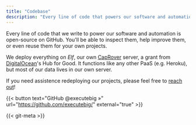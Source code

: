 ```yaml
---
title: "Codebase"
description: "Every line of code that powers our software and automation."
---
```


Every line of code that we write to power our software and automation is open-source on GitHub. You'll be able to inspect them, 
help improve them, or even reuse them for your own projects. 

We deploy everything on _Elf_, our own [CapRover](https://caprover.com/) server, a grant from [DigitalOcean](https://www.digitalocean.com/)'s Hub for Good. It functions like any other PaaS (e.g. Heroku), but most of our data lives in our own server. 

If you need assistence redeploying our projects, please feel free to [reach out](/contact)! 

{{< button text="GitHub @executebig »" url="https://github.com/executebig/" external="true" >}}

{{< git-meta >}}